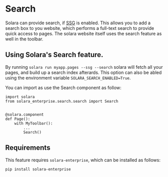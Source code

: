 # Search

Solara can provide search, if [SSG](/docs/reference/static-site-generation) is enabled. This allows you to add a search box to you website, which performs a full-text search to provide quick access to pages. The solara website itself uses the
search feature as well in the toolbar.

## Using Solara's Search feature.

By running `solara run myapp.pages --ssg --search` solara will fetch all your pages, and build up a search index afterards. This option can also be abled using the environment variable `SOLARA_SEARCH_ENABLED=True`.

You can import as use the Search component as follow:

```
import solara
from solara_enterprise.search.search import Search


@solara.component
def Page():
    with MyToolbar():
        ...
        Search()
```

## Requirements

This feature requires `solara-enterprise`, which can be installed as follows:

```
pip install solara-enterprise
```

